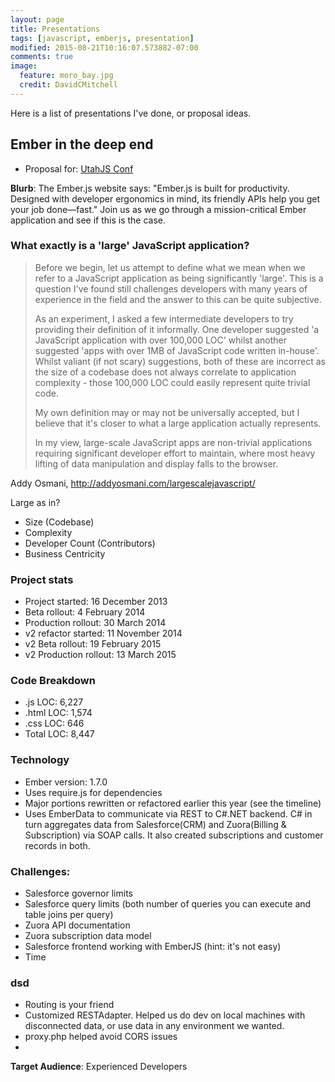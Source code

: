 ```yaml
---
layout: page
title: Presentations
tags: [javascript, emberjs, presentation]
modified: 2015-08-21T10:16:07.573882-07:00
comments: true
image:
  feature: moro_bay.jpg
  credit: DavidCMitchell
---
```

Here is a list of presentations I've done, or proposal ideas.

## Ember in the deep end

- Proposal for: [UtahJS Conf][utahjsconf]

**Blurb**: The Ember.js website says: "Ember.js is built for productivity. Designed with developer ergonomics in mind, its friendly APIs help you get your job done—fast." Join us as we go through a mission-critical Ember application and see if this is the case.

### What exactly is a 'large' JavaScript application?

> Before we begin, let us attempt to define what we mean when we refer to a JavaScript application as being significantly 'large'. This is a question I've found still challenges developers with many years of experience in the field and the answer to this can be quite subjective.
> 
> As an experiment, I asked a few intermediate developers to try providing their definition of it informally. One developer suggested 'a JavaScript application with over 100,000 LOC' whilst another suggested 'apps with over 1MB of JavaScript code written in-house'. Whilst valiant (if not scary) suggestions, both of these are incorrect as the size of a codebase does not always correlate to application complexity - those 100,000 LOC could easily represent quite trivial code.
> 
> My own definition may or may not be universally accepted, but I believe that it's closer to what a large application actually represents.
> 
> In my view, large-scale JavaScript apps are non-trivial applications requiring significant developer effort to maintain, where most heavy lifting of data manipulation and display falls to the browser.

Addy Osmani, http://addyosmani.com/largescalejavascript/

Large as in?

- Size (Codebase)
- Complexity
- Developer Count (Contributors)
- Business Centricity


### Project stats

- Project started: 16 December 2013
- Beta rollout: 4 February 2014
- Production rollout: 30 March 2014
- v2 refactor started: 11 November 2014
- v2 Beta rollout: 19 February 2015
- v2 Production rollout: 13 March 2015

### Code Breakdown

- .js LOC: 6,227
- .html LOC: 1,574
- .css LOC: 646
- Total LOC: 8,447

### Technology

- Ember version: 1.7.0
- Uses require.js for dependencies
- Major portions rewritten or refactored earlier this year (see the timeline)
- Uses EmberData to communicate via REST to C#.NET backend. C# in turn aggregates data from Salesforce(CRM) and Zuora(Billing & Subscription) via SOAP calls. It also created subscriptions and customer records in both.

### Challenges:

- Salesforce governor limits
- Salesforce query limits (both number of queries you can execute and table joins per query)
- Zuora API documentation
- Zuora subscription data model
- Salesforce frontend working with EmberJS (hint: it's not easy)
- Time 

### dsd

- Routing is your friend
- Customized RESTAdapter. Helped us do dev on local machines with disconnected data, or use data in any environment we wanted.
- proxy.php helped avoid CORS issues
- 


**Target Audience**: Experienced Developers

[utahjsconf]: http://conf.utahjs.com/schedule